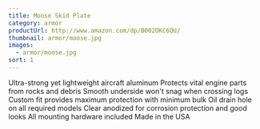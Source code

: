 ```yaml
---
title: Moose Skid Plate
category: armor
productUrl: http://www.amazon.com/dp/B002OKC6QU/
thumbnail: armor/moose.jpg
images:
  - armor/moose.jpg
sort: 1
---
```


Ultra-strong yet lightweight aircraft aluminum Protects vital engine parts from rocks and debris Smooth underside won't snag when crossing logs Custom fit provides maximum protection with minimum bulk Oil drain hole on all required models Clear anodized for corrosion protection and good looks All mounting hardware included Made in the USA

